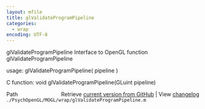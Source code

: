 ```yaml
---
layout: mfile
title: glValidateProgramPipeline
categories:
  - wrap
encoding: UTF-8
---
```


glValidateProgramPipeline  Interface to OpenGL function glValidateProgramPipeline  

usage:  glValidateProgramPipeline( pipeline )  

C function:  void glValidateProgramPipeline(GLuint pipeline)  


<div class="code_header" style="text-align:right;">
  <span style="float:left;">Path&nbsp;&nbsp;</span> <span class="counter">Retrieve <a href=
  "https://raw.github.com/Psychtoolbox-3/Psychtoolbox-3/beta/./PsychOpenGL/MOGL/wrap/glValidateProgramPipeline.m">current version from GitHub</a> | View <a href=
  "https://github.com/Psychtoolbox-3/Psychtoolbox-3/commits/beta/./PsychOpenGL/MOGL/wrap/glValidateProgramPipeline.m">changelog</a></span>
</div>
<div class="code">
  <code>./PsychOpenGL/MOGL/wrap/glValidateProgramPipeline.m</code>
</div>
